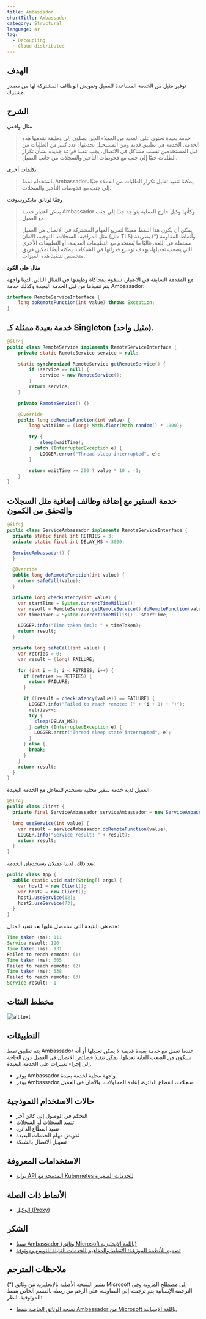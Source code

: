 ```yaml
---
title: Ambassador
shortTitle: Ambassador
category: Structural
language: ar
tag:
  - Decoupling
  - Cloud distributed
---
```


## الهدف

توفير مثيل من الخدمة المساعدة للعميل وتفويض الوظائف المشتركة لها من مصدر مشترك.

## الشرح

مثال واقعي

> خدمة بعيدة تحتوي على العديد من العملاء الذين يصلون إلى وظيفة تقدمها هذه الخدمة. الخدمة هي تطبيق قديم ومن
> المستحيل تحديثها. عدد كبير من الطلبات من قبل المستخدمين تسبب مشاكل في الاتصال. يجب تنفيذ قواعد جديدة
> بشأن تكرار الطلبات جنبًا إلى جنب مع فحوصات التأخير والسجلات من جانب العميل.

بكلمات أخرى

> باستخدام نمط Ambassador، يمكننا تنفيذ تقليل تكرار الطلبات من العملاء جنبًا إلى جنب مع فحوصات التأخير
> والسجلات.

وفقًا لوثائق مايكروسوفت

> يمكن اعتبار خدمة Ambassador وكأنها وكيل خارج العملية يتواجد جنبًا إلى جنب مع العميل.
>
> يمكن أن يكون هذا النمط مفيدًا لتفريغ المهام المشتركة في الاتصال من العميل مثل المراقبة، السجلات، التوجيه،
> الأمان (مثل TLS) وأنماط المقاومة (*) بطريقة مستقلة عن اللغة. غالبًا ما يُستخدم مع التطبيقات القديمة،
> أو التطبيقات الأخرى التي يصعب تعديلها، بهدف توسيع قدراتها في الشبكات. يمكنه أيضًا
> تمكين فريق متخصص لتنفيذ هذه الميزات.

**مثال على الكود**

مع المقدمة السابقة في الاعتبار، سنقوم بمحاكاة وظيفتها في المثال التالي. لدينا واجهة يتم تنفيذها
من قبل الخدمة البعيدة وكذلك خدمة Ambassador:

```java
interface RemoteServiceInterface {
    long doRemoteFunction(int value) throws Exception;
}
```

## خدمة بعيدة ممثلة كـ Singleton (مثيل واحد).

```java
@Slf4j
public class RemoteService implements RemoteServiceInterface {
    private static RemoteService service = null;

    static synchronized RemoteService getRemoteService() {
        if (service == null) {
            service = new RemoteService();
        }
        return service;
    }

    private RemoteService() {}

    @Override
    public long doRemoteFunction(int value) {
        long waitTime = (long) Math.floor(Math.random() * 1000);

        try {
            sleep(waitTime);
        } catch (InterruptedException e) {
            LOGGER.error("Thread sleep interrupted", e);
        }

        return waitTime >= 200 ? value * 10 : -1;
    }
}
```

## خدمة السفير مع إضافة وظائف إضافية مثل السجلات والتحقق من الكمون

```java
@Slf4j
public class ServiceAmbassador implements RemoteServiceInterface {
  private static final int RETRIES = 3;
  private static final int DELAY_MS = 3000;

  ServiceAmbassador() {
  }

  @Override
  public long doRemoteFunction(int value) {
    return safeCall(value);
  }

  private long checkLatency(int value) {
    var startTime = System.currentTimeMillis();
    var result = RemoteService.getRemoteService().doRemoteFunction(value);
    var timeTaken = System.currentTimeMillis() - startTime;

    LOGGER.info("Time taken (ms): " + timeTaken);
    return result;
  }

  private long safeCall(int value) {
    var retries = 0;
    var result = (long) FAILURE;

    for (int i = 0; i < RETRIES; i++) {
      if (retries >= RETRIES) {
        return FAILURE;
      }

      if ((result = checkLatency(value)) == FAILURE) {
        LOGGER.info("Failed to reach remote: (" + (i + 1) + ")");
        retries++;
        try {
          sleep(DELAY_MS);
        } catch (InterruptedException e) {
          LOGGER.error("Thread sleep state interrupted", e);
        }
      } else {
        break;
      }
    }
    return result;
  }
}
```

العميل لديه خدمة سفير محلية تستخدم للتفاعل مع الخدمة البعيدة:


```java
@Slf4j
public class Client {
  private final ServiceAmbassador serviceAmbassador = new ServiceAmbassador();

  long useService(int value) {
    var result = serviceAmbassador.doRemoteFunction(value);
    LOGGER.info("Service result: " + result);
    return result;
  }
}
```

بعد ذلك، لدينا عميلان يستخدمان الخدمة:


```java
public class App {
  public static void main(String[] args) {
    var host1 = new Client();
    var host2 = new Client();
    host1.useService(12);
    host2.useService(73);
  }
}
```

هذه هي النتيجة التي سنحصل عليها بعد تنفيذ المثال:


```java
Time taken (ms): 111
Service result: 120
Time taken (ms): 931
Failed to reach remote: (1)
Time taken (ms): 665
Failed to reach remote: (2)
Time taken (ms): 538
Failed to reach remote: (3)
Service result: -1
```

## مخطط الفئات

![alt text](./etc/ambassador.urm.png "مخطط فئات Ambassador")

## التطبيقات

يتم تطبيق نمط Ambassador عندما نعمل مع خدمة بعيدة قديمة لا يمكن تعديلها أو أنه سيكون من الصعب للغاية تعديلها. يمكن تنفيذ خصائص الاتصال في العميل دون الحاجة إلى إجراء تغييرات على الخدمة البعيدة.

* يوفر Ambassador واجهة محلية لخدمة بعيدة.
* يوفر Ambassador سجلات، انقطاع الدائرة، إعادة المحاولات، والأمان في العميل.

## حالات الاستخدام النموذجية

* التحكم في الوصول إلى كائن آخر
* تنفيذ السجلات أو السجلات
* تنفيذ انقطاع الدائرة
* تفويض مهام الخدمات البعيدة
* تسهيل الاتصال بالشبكة

## الاستخدامات المعروفة

* [بوابة API المدمجة مع Kubernetes للخدمات الصغيرة](https://github.com/datawire/ambassador)

## الأنماط ذات الصلة

* [الوكيل (Proxy)](https://java-design-patterns.com/patterns/proxy/)

## الشكر

* [نمط Ambassador (وثائق Microsoft باللغة الإنجليزية)](https://docs.microsoft.com/en-us/azure/architecture/patterns/ambassador)
* [تصميم الأنظمة الموزعة: الأنماط والمفاهيم للخدمات القابلة للتوسع وموثوقة](https://www.amazon.com/s?k=designing+distributed+systems&sprefix=designing+distri%2Caps%2C156&linkCode=ll2&tag=javadesignpat-20&linkId=a12581e625462f9038557b01794e5341&language=en_US&ref_=as_li_ss_tl)

## ملاحظات المترجم
(*) تشير النسخة الأصلية بالإنجليزية من وثائق Microsoft إلى مصطلح المرونة
وفي الترجمة الإسبانية يتم ترجمته إلى المقاومة، على الرغم من ربطه بالقسم الخاص بنمط الموثوقية. انظر:
* [نسخة الوثائق الخاصة بنمط Ambassador من Microsoft باللغة الإسبانية.](https://learn.microsoft.com/es-es/azure/architecture/patterns/ambassador)
